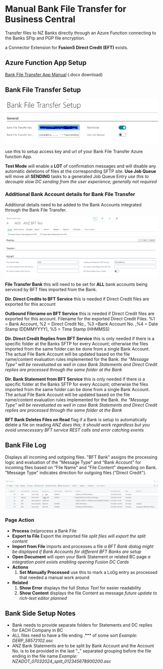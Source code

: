 # Manual Bank File Transfer for Business Central

Transfer files to NZ Banks directly through an Azure Function connecting to the Banks SFtp and PGP file encryption. 

a Connector Extension for __Fusion5 Direct Credit (EFT)__ exists.


## Azure Function App Setup

[Bank File Transfer App Manual](img/Bank%20File%20Transfer%20Function%20App.docx) (.docx download)

## Bank File Transfer Setup

![Bank File Transfer Setup](img/BFT01-7d6f5250-9b0d-4320-8ffa-ba23f23981cd.PNG)

use this to setup access key and url of your Bank File Transfer Azure function App.

__Test Mode__ will enable a __LOT__ of confirmation messages and will disable any automatic deletions of files at the corresponding SFTP site.
__Use Job Queue__ will move all __SENDING__ tasks to a generated Job Queue Entry _use this to decouple slow DC sending from the user experience; generally not required_

### Additional Bank Account details for Bank File Transfer

Additional details need to be added to the Bank Accounts integrated through the Bank File Transfer.

![Bank Account](img/BFT02-0fea1eed-f90c-4ff1-af3b-a8c2add4c190.PNG)

__File Transfer Bank__ this will need to be set for __ALL__ bank accounts being serviced by BFT files imported from the Bank.

__Dir. Direct Credits to BFT Service__ this is needed if Direct Credit files are exported for this account

__Outbound Filename on BFT Service__ this is needed if Direct Credit files are exported for this account. Filename for the exported Direct Credit Files. %1 = Bank Account, %2 = Direct Credit No., %3 =Bank Account No. ,%4 = Date Stamp (DDMMYYYY), %5 = Time Stamp (HHMMSS)

__Dir. Direct Credit Replies from BFT Service__ this is only needed if there is a specific folder at the Banks SFTP for every Account; otherwise the files imported from the same folder can be done from a single Bank Account. The actual File Bank Account will be updated based on the file name/content evaluation rules implemented for the Bank.
_the "Message Type" will be reevaluated as well in case Bank Statements and Direct Credit replies are processed through the same folder at the Bank_

__Dir. Bank Statement from BFT Service__ this is only needed if there is a specific folder at the Banks SFTP for every Account; otherwise the files imported from the same folder can be done from a single Bank Account. The actual File Bank Account will be updated based on the file name/content evaluation rules implemented for the Bank.
_the "Message Type" will be reevaluated as well in case Bank Statements and Direct Credit replies are processed through the same folder at the Bank_

__BFT Bank Deletes Files on Read__ flag if a Bank is setup to automatically delete a file on reading _ANZ does this; it should work regardless but you avoid unnecessary BFT service REST calls and error catching events_

## Bank File Log

Displays all incoming and outgoing files.
"BFT Bank" assigns the processing logic and evaluation of the "Message Type" and "Bank Account" for incoming files based on "File Name" and "File Content" depending on Bank.
"Message Type" indicates direction for outgoing files ("Direct Credit"). 

![Bank File Transfer Log](img/BFT03-928d07f8-4219-41ea-a3a3-cd1b8954c8a0.PNG)

### Page Action
 - __Process__ (re)process a Bank File
 - __Export to File__ Export the imported file _split files will export the split content_
 - __Import from File__ imports and processes a file _a BFT Bank dialog might be displayed if Bank Accounts for different BFT Banks are setup_
 - __Open Document__ will open your Bank Statement or related BC page _a integration point exists enabling opening Fusion DC Cards_
 - __Actions__
    1. __Set Manually Processed__ use this to mark a Lo0g entry as processed that needed a manual work around
 - __Related__
    1. __Show Error__ displays the full _Status Text_ for easier readability
    2. __Show Content__ displays the file Content as message _future update to rich-text editor planned_

## Bank Side Setup Notes

 - Bank needs to provide separate folders for Statements and DC replies for EACH Company in BC
 - ALL files need to have a file ending .*** of some sort *Example: DERP_58572102.asc*
 - ANZ Bank Statements are to be split by Bank Account and the Account No. is to be provided in the last "_" separated grouping before the file ending in the file name *Example: NZADOT_07032024_split_012345678900200.asc*
